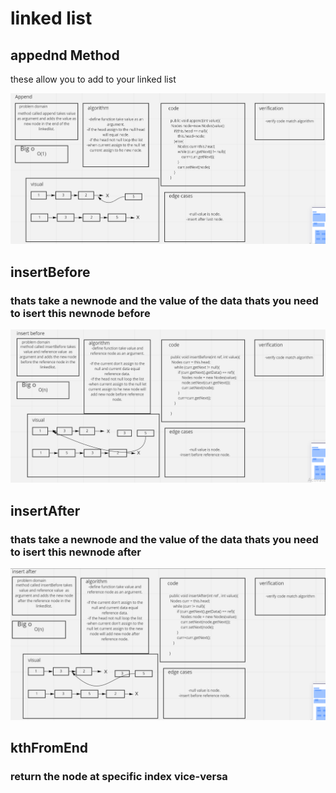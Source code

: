 
# linked list 
## appednd Method 
these allow you to add to your linked list 

![](appendLinkedlist.PNG)


## insertBefore
### thats take a newnode and the value of the data thats you need to isert this newnode before

![](insertBefore.PNG)


## insertAfter
### thats take a newnode and the value of the data thats you need to isert this newnode after

![](insertAfter.PNG)

## kthFromEnd
### return the node at specific index vice-versa